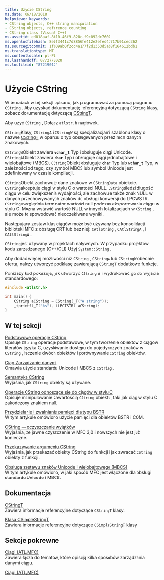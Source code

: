 ```yaml
---
title: Użycie CString
ms.date: 06/18/2018
helpviewer_keywords:
- CString objects, C++ string manipulation
- CString objects, reference counting
- CString class (Visual C++)
ms.assetid: ed018aaf-8b10-46f9-828c-f9c092dc7609
ms.openlocfilehash: 8ebf3441c7d8856fe412e2efed4c717b01ced362
ms.sourcegitcommit: 1f009ab0f2cc4a177f2d1353d5a38f164612bdb1
ms.translationtype: MT
ms.contentlocale: pl-PL
ms.lasthandoff: 07/27/2020
ms.locfileid: "87219017"
---
```

# <a name="using-cstring"></a>Użycie CString

W tematach w tej sekcji opisano, jak programować za pomocą programu `CString` . Aby uzyskać dokumentację referencyjną dotyczącą `CString` klasy, zobacz dokumentację dotyczącą [CStringT](../atl-mfc-shared/reference/cstringt-class.md).

Aby użyć `CString` , Dołącz `atlstr.h` nagłówek.

`CString`Klasy, `CStringA` i `CStringW` są specjalizacjami szablonu klasy o nazwie [CStringT](../atl-mfc-shared/reference/cstringt-class.md) w oparciu o typ obsługiwanych przez nich danych znakowych.

`CStringW`Obiekt zawiera **`wchar_t`** Typ i obsługuje ciągi Unicode. `CStringA`Obiekt zawiera **`char`** Typ i obsługuje ciągi jednobajtowe i wielobajtowe (MBCS). `CString`Obiekt obsługuje **`char`** Typ lub **`wchar_t`** Typ, w zależności od tego, czy symbol MBCS lub symbol Unicode jest zdefiniowany w czasie kompilacji.

`CString`Obiekt zachowuje dane znakowe w `CStringData` obiekcie. `CString`akceptuje ciągi w stylu C o wartości NULL. `CString`śledzi długość ciągu w celu zwiększenia wydajności, ale zachowuje także znak NULL w danych przechowywanych znaków do obsługi konwersji do LPCWSTR. `CString`uwzględnia terminator wartości null podczas eksportowania ciągu w stylu C. Można wstawić wartość NULL w innych lokalizacjach w `CString` , ale może to spowodować nieoczekiwane wyniki.

Następujący zestaw klas ciągów może być używany bez konsolidacji biblioteki MFC z obsługą CRT lub bez niej: `CAtlString` , `CAtlStringA` , i `CAtlStringW` .

`CString`jest używany w projektach natywnych. W przypadku projektów kodu zarządzanego (C++/CLI) Użyj `System::String` .

Aby dodać więcej możliwości niż `CString` , `CStringA` lub `CStringW` obecnie oferta, należy utworzyć podklasę zawierającą `CStringT` dodatkowe funkcje.

Poniższy kod pokazuje, jak utworzyć `CString` a i wydrukować go do wyjścia standardowego:

```cpp
#include <atlstr.h>

int main() {
    CString aCString = CString(_T("A string"));
    _tprintf(_T("%s"), (LPCTSTR) aCString);
}
```

## <a name="in-this-section"></a>W tej sekcji

[Podstawowe operacje CString](../atl-mfc-shared/basic-cstring-operations.md)<br/>
Opisuje `CString` operacje podstawowe, w tym tworzenie obiektów z ciągów literałów języka C, uzyskiwanie dostępu do pojedynczych znaków w `CString` , łączenie dwóch obiektów i porównywanie `CString` obiektów.

[Ciąg Zarządzanie danymi](../atl-mfc-shared/string-data-management.md)<br/>
Omawia użycie standardu Unicode i MBCS z `CString` .

[Semantyka CString](../atl-mfc-shared/cstring-semantics.md)<br/>
Wyjaśnia, jak `CString` obiekty są używane.

[Operacje CString odnoszące się do ciągów w stylu C](../atl-mfc-shared/cstring-operations-relating-to-c-style-strings.md)<br/>
Opisuje manipulowanie zawartością `CString` obiektu, taki jak ciąg w stylu C zakończony znakiem null.

[Przydzielanie i zwalnianie pamięci dla typu BSTR](../atl-mfc-shared/allocating-and-releasing-memory-for-a-bstr.md)<br/>
W tym artykule omówiono użycie pamięci dla obiektów BSTR i COM.

[CString — oczyszczanie wyjątków](../atl-mfc-shared/cstring-exception-cleanup.md)<br/>
Wyjaśnia, że jawne czyszczenie w MFC 3,0 i nowszych nie jest już konieczne.

[Przekazywanie argumentu CString](../atl-mfc-shared/cstring-argument-passing.md)<br/>
Wyjaśnia, jak przekazać obiekty CString do funkcji i jak zwracać `CString` obiekty z funkcji.

[Obsługa zestawu znaków Unicode i wielobajtowego (MBCS)](../atl-mfc-shared/unicode-and-multibyte-character-set-mbcs-support.md)<br/>
W tym artykule omówiono, w jaki sposób MFC jest włączone dla obsługi standardu Unicode i MBCS.

## <a name="reference"></a>Dokumentacja

[CStringT](../atl-mfc-shared/reference/cstringt-class.md)<br/>
Zawiera informacje referencyjne dotyczące `CStringT` klasy.

[Klasa CSimpleStringT](../atl-mfc-shared/reference/csimplestringt-class.md)<br/>
Zawiera informacje referencyjne dotyczące `CSimpleStringT` klasy.

## <a name="related-sections"></a>Sekcje pokrewne

[Ciągi (ATL/MFC)](../atl-mfc-shared/strings-atl-mfc.md)<br/>
Zawiera łącza do tematów, które opisują kilka sposobów zarządzania danymi ciągu.

[Ciągi (ATL/MFC)](../atl-mfc-shared/strings-atl-mfc.md)
